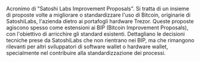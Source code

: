 Acronimo di "Satoshi Labs Improvement Proposals". Si tratta di un insieme di proposte volte a migliorare o standardizzare l'uso di Bitcoin, originarie di SatoshiLabs, l'azienda dietro ai portafogli hardware Trezor. Queste proposte agiscono spesso come estensioni ai BIP (Bitcoin Improvement Proposals), con l'obiettivo di arricchire gli standard esistenti. Dettagliano le decisioni tecniche prese da SatoshiLabs che non rientrano nei BIP, ma che rimangono rilevanti per altri sviluppatori di software wallet o hardware wallet, specialmente nel contribuire alla standardizzazione dei processi.